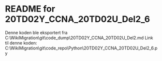 # README for 20TD02Y_CCNA_20TD02U_Del2_6
Denne koden ble eksportert fra C:\WikiMigration\git\code_dump\20TD02Y_CCNA_20TD02U_Del2.md
Link til denne koden: C:\WikiMigration\git\code_repo\Python\20TD02Y_CCNA_20TD02U_Del2_6.py
